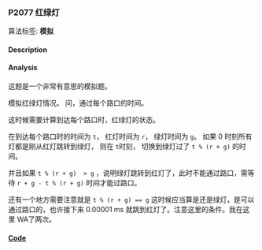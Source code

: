 ### P2077 红绿灯

算法标签: **模拟**


#### Description

#### Analysis

这题是一个非常有意思的模拟题。

模拟红绿灯情况。 问，通过每个路口的时间。

这时候需要计算到达每个路口时，红绿灯的状态。

在到达每个路口时的时间为 `t`， 红灯时间为 `r`， 绿灯时间为 `g`。 如果 0 时刻所有灯都是刚从红灯跳转到绿灯， 则在 `t`时刻， 切换到绿灯过了 `t % (r + g)` 的时间。

并且如果 `t % (r + g)  > g` ，说明绿灯跳转到红灯了，此时不能通过路口，需等待 `r + g - t % (r + g)`  时间才能过路口。

还有一个地方需要注意就是 `t % (r + g) == g` 这时候应当算是还是绿灯，是可以通过路口的，也许接下来 0.00001 ms 就跳到红灯了。注意这里的条件。我在这里 WA了两次。

#### [Code](../cpp/p2077.cpp)

